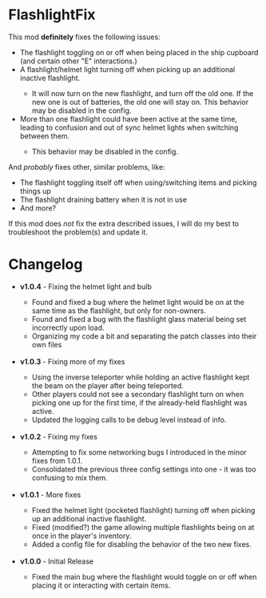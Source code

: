 # FlashlightFix

This mod <b>definitely</b> fixes the following issues:

<ul>
	<li>The flashlight toggling on or off when being placed in the ship cupboard (and certain other "E" interactions.)</li>
	<li>A flashlight/helmet light turning off when picking up an additional inactive flashlight.</li>
	<ul>
		<li>It will now turn on the new flashlight, and turn off the old one. If the new one is out of batteries, the old one will stay on. This behavior may be disabled in the config.</li>
	</ul>
	<li>More than one flashlight could have been active at the same time, leading to confusion and out of sync helmet lights when switching between them.</li>
	<ul>
		<li>This behavior may be disabled in the config.</li>
	</ul>
</ul>

And <i>probably</i> fixes other, similar problems, like:
<ul>
	<li>The flashlight toggling itself off when using/switching items and picking things up</li>
	<li>The flashlight draining battery when it is not in use</li>
	<li>And more?</li>
</ul>

If this mod does <i>not</i> fix the extra described issues, I will do my best to troubleshoot the problem(s) and update it.

# Changelog

<ul>
	<li><b>v1.0.4</b> - Fixing the helmet light and bulb</li>
	<ul>
		<li>Found and fixed a bug where the helmet light would be on at the same time as the flashlight, but only for non-owners.</li>
		<li>Found and fixed a bug with the flashlight glass material being set incorrectly upon load.</li>
		<li>Organizing my code a bit and separating the patch classes into their own files</li>
	</ul>
	&nbsp;
	<li><b>v1.0.3</b> - Fixing more of my fixes</li>
	<ul>
		<li>Using the inverse teleporter while holding an active flashlight kept the beam on the player after being teleported.</li>
		<li>Other players could not see a secondary flashlight turn on when picking one up for the first time, if the already-held flashlight was active.</li>
		<li>Updated the logging calls to be debug level instead of info.</li>
	</ul>
	&nbsp;
	<li><b>v1.0.2</b> - Fixing my fixes</li>
	<ul>
		<li>Attempting to fix some networking bugs I introduced in the minor fixes from 1.0.1.</li>
		<li>Consolidated the previous three config settings into one - it was too confusing to mix them.</li>
	</ul>
	&nbsp;
	<li><b>v1.0.1</b> - More fixes</li>
	<ul>
		<li>Fixed the helmet light (pocketed flashlight) turning off when picking up an additional inactive flashlight.</li>
		<li>Fixed (modified?) the game allowing multiple flashlights being on at once in the player's inventory.</li>
		<li>Added a config file for disabling the behavior of the two new fixes.</li>
	</ul>
	&nbsp;
	<li><b>v1.0.0</b> - Initial Release</li>
	<ul>
		<li>Fixed the main bug where the flashlight would toggle on or off when placing it or interacting with certain items.</li>
	</ul>
</ul>
